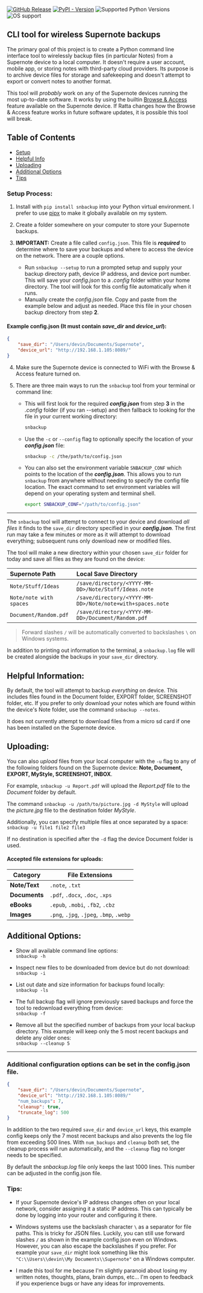 [![GitHub Release](https://img.shields.io/github/v/release/theburningbush/snbackup)](https://pypi.org/project/snbackup/)
[![PyPI - Version](https://img.shields.io/pypi/v/snbackup)](https://pypi.org/project/snbackup/)
![Supported Python Versions](https://img.shields.io/pypi/pyversions/snbackup)
![OS support](https://img.shields.io/badge/OS-macOS%20Linux%20Windows-red) 

## CLI tool for wireless Supernote backups  
The primary goal of this project is to create a Python command line interface tool to wirelessly backup files (in particular Notes) from a Supernote device to a local computer. It doesn't require a user account, mobile app, or storing notes with third-party cloud providers. Its purpose is to archive device files for storage and safekeeping and doesn't attempt to export or convert notes to another format.  

This tool will *probably* work on any of the Supernote devices running the most up-to-date software. It works by using the builtin [Browse & Access](https://support.supernote.com/en_US/Tools-Features/wi-fi-transfer) feature available on the Supernote device. If Ratta changes how the Browse & Access feature works in future software updates, it is possible this tool will break.  

## Table of Contents
- [Setup](#setup-process)
- [Helpful Info](#helpful-information)
- [Uploading](#uploading)
- [Additional Options](#additional-options)
- [Tips](#tips)

### Setup Process:  

1. Install with `pip install snbackup` into your Python virtual environment. I prefer to use [pipx](https://pipx.pypa.io/stable/) to make it globally available on my system.  

2. Create a folder somewhere on your computer to store your Supernote backups.  

3. **IMPORTANT:** Create a file called `config.json`. This file is **_required_** to determine where to save your backups and where to access the device on the network. There are a couple options.  
    - Run `snbackup --setup` to run a prompted setup and supply your backup directory path, device IP address, and device port number. This will save your _config.json_ to a _.config_ folder within your home directory. The tool will look for this config file automatically when it runs.  
    - Manually create the _config.json_ file. Copy and paste from the example below and adjust as needed. Place this file in your chosen backup directory from step **2**.  

#### Example config.json (It must contain _save_dir_ and _device_url_):  
```json
{
    "save_dir": "/Users/devin/Documents/Supernote",
    "device_url": "http://192.168.1.105:8089/"
}
```

4. Make sure the Supernote device is connected to WiFi with the Browse & Access feature turned on.  

5. There are three main ways to run the `snbackup` tool from your terminal or command line:  
    - This will first look for the required **_config.json_** from step **3** in the _.config_ folder (if you ran --setup) and then fallback to looking for the file in your current working directory:  
        ```bash
        snbackup
        ```  

    - Use the `-c` or `--config` flag to optionally specify the location of your **_config.json_** file:  
        ```bash
        snbackup -c /the/path/to/config.json
        ```  

    - You can also set the environment variable `SNBACKUP_CONF` which points to the location of the **_config.json_**. This allows you to run `snbackup` from anywhere without needing to specify the config file location. The exact command to set environment variables will depend on your operating system and terminal shell.  
        ```bash
        export SNBACKUP_CONF="/path/to/config.json"
        ```  

---

The `snbackup` tool will attempt to connect to your device and download _all files_ it finds to the `save_dir` directory specified in your **_config.json_**. The first run may take a few minutes or more as it will attempt to download everything; subsequent runs only download new or modified files.  

The tool will make a new directory within your chosen `save_dir` folder for today and save all files as they are found on the device:   

| **Supernote Path**    | **Local Save Directory**                                      |
|:------------------------|:--------------------------------------------------------------|
| `Note/Stuff/Ideas`      | `/save/directory/<YYYY-MM-DD>/Note/Stuff/Ideas.note`          |
| `Note/note with spaces` | `/save/directory/<YYYY-MM-DD>/Note/note+with+spaces.note`     |
| `Document/Random.pdf`   | `/save/directory/<YYYY-MM-DD>/Document/Random.pdf`            |

> Forward slashes `/` will be automatically converted to backslashes `\` on Windows systems.  

In addition to printing out information to the terminal, a `snbackup.log` file will be created alongside the backups in your `save_dir` directory.  

## Helpful Information:
By default, the tool will attempt to backup _everything_ on device. This includes files found in the Document folder, EXPORT folder, SCREENSHOT folder, etc. If you prefer to only download your notes which are found within the device's Note folder, use the command `snbackup --notes`.  

It does not currently attempt to download files from a micro sd card if one has been installed on the Supernote device.  

## Uploading:
You can also _upload_ files from your local computer with the `-u` flag to any of the following folders found on the Supernote device: **Note, Document, EXPORT, MyStyle, SCREENSHOT, INBOX**.  

For example, `snbackup -u Report.pdf` will upload the _Report.pdf_ file to the _Document_ folder by default.  

The command `snbackup -u /path/to/picture.jpg -d MyStyle` will upload the _picture.jpg_ file to the destination folder _MyStyle_.  

Additionally, you can specify multiple files at once separated by a space:  
`snbackup -u file1 file2 file3`  

If no destination is specified after the `-d` flag the device Document folder is used.   

#### Accepted file extensions for uploads:
| Category       | File Extensions                          |
|----------------|------------------------------------------|
| **Note/Text**  | `.note`, `.txt`                          |
| **Documents**  | `.pdf`, `.docx`, `.doc`, `.xps`          |
| **eBooks**     | `.epub`, `.mobi`, `.fb2`, `.cbz`         |
| **Images**     | `.png`, `.jpg`, `.jpeg`, `.bmp`, `.webp` |


## Additional Options:
- Show all available command line options:  
`snbackup -h`  

- Inspect new files to be downloaded from device but do not download:  
`snbackup -i`  

- List out date and size information for backups found locally:  
`snbackup -ls`  

- The full backup flag will ignore previously saved backups and force the tool to redownload everything from device:  
`snbackup -f`  

- Remove all but the specified number of backups from your local backup directory. This example will keep only the 5 most recent backups and delete any older ones:  
`snbackup --cleanup 5`  

---  
### Additional configuration options can be set in the config.json file.  
```json
{
    "save_dir": "/Users/devin/Documents/Supernote",
    "device_url": "http://192.168.1.105:8089/"
    "num_backups": 7,
    "cleanup": true,
    "truncate_log": 500
}
```  
In addition to the two required `save_dir` and `device_url` keys, this example config keeps only the 7 most recent backups and also prevents the log file from exceeding 500 lines. With `num_backups` and `cleanup` both set, the cleanup process will run automatically, and the `--cleanup` flag no longer needs to be specified.  

By default the _snbackup.log_ file only keeps the last 1000 lines. This number can be adjusted in the config.json file.  

### Tips:
- If your Supernote device's IP address changes often on your local network, consider assigning it a static IP address. This can typically be done by logging into your router and configuring it there.  

- Windows systems use the backslash character `\` as a separator for file paths. This is tricky for JSON files. Luckily, you can still use forward slashes `/` as shown in the example config.json even on Windows. However, you can also escape the backslashes if you prefer. For example your `save_dir` might look something like this `"C:\\Users\\devin\\My Documents\\Supernote"` on a Windows computer.  

- I made this tool for me because I'm slightly paranoid about losing my written notes, thoughts, plans, brain dumps, etc... I'm open to feedback if you experience bugs or have any ideas for improvements.  
